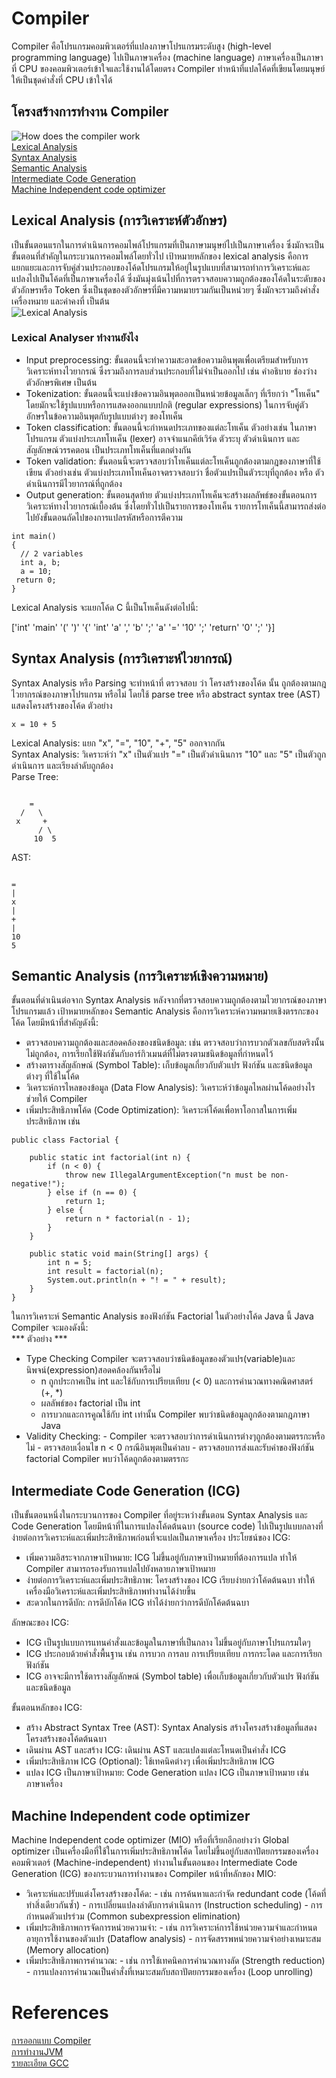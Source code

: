 # Compiler <br>
Compiler คือโปรแกรมคอมพิวเตอร์ที่แปลงภาษาโปรแกรมระดับสูง (high-level programming language) ไปเป็นภาษาเครื่อง (machine language) ภาษาเครื่องเป็นภาษาที่ CPU ของคอมพิวเตอร์เข้าใจและใช้งานได้โดยตรง Compiler ทำหน้าที่แปลโค้ดที่เขียนโดยมนุษย์ให้เป็นชุดคำสั่งที่ CPU เข้าใจได้
## โครงสร้างการทำงาน Compiler
![How does the compiler work](https://media.geeksforgeeks.org/wp-content/uploads/20200524115722/Capture3311.png)<br>
[Lexical Analysis](#Lexical-Analysis)<br>
[Syntax Analysis](#Syntax-Analysis)<br>
[Semantic Analysis](#Semantic-Analysis)<br>
[Intermediate Code Generation](#ICG)<br>
[Machine Independent code optimizer](#MIO)<br>


## Lexical Analysis (การวิเคราะห์ตัวอักษร)
<a name="Lexical-Analysis"></a>
เป็นขั้นตอนแรกในการดำเนินการคอมไพล์โปรแกรมที่เป็นภาษามนุษย์ไปเป็นภาษาเครื่อง ซึ่งมักจะเป็นขั้นตอนที่สำคัญในกระบวนการคอมไพล์โดยทั่วไป เป้าหมายหลักของ lexical analysis คือการแยกแยะและการจับคู่ส่วนประกอบของโค้ดโปรแกรมให้อยู่ในรูปแบบที่สามารถทำการวิเคราะห์และแปลงไปเป็นโค้ดที่เป็นภาษาเครื่องได้ ซึ่งมันมุ่งเน้นไปที่การตรวจสอบความถูกต้องของโค้ดในระดับของตัวอักษรหรือ Token ซึ่งเป็นชุดของตัวอักษรที่มีความหมายรวมกันเป็นหน่วยๆ ซึ่งมักจะรวมถึงคำสั่ง เครื่องหมาย และค่าคงที่ เป็นต้น <br>
![Lexical Analysis](https://binaryterms.com/wp-content/uploads/2021/11/Lexical-Analysis-in-Compiler.jpg)<br>
<a name="Lexical-Analyser"></a>
### Lexical Analyser ทำงานยังไง
* Input preprocessing:  ขั้นตอนนี้จะทำความสะอาดข้อความอินพุตเพื่อเตรียมสำหรับการวิเคราะห์ทางไวยากรณ์ ซึ่งรวมถึงการลบส่วนประกอบที่ไม่จำเป็นออกไป เช่น คำอธิบาย ช่องว่าง ตัวอักษรพิเศษ เป็นต้น<br>
* Tokenization: ขั้นตอนนี้จะแบ่งข้อความอินพุตออกเป็นหน่วยข้อมูลเล็กๆ ที่เรียกว่า "โทเค็น" โดยมักจะใช้รูปแบบหรือการแสดงออกแบบปกติ (regular expressions) ในการจับคู่ตัวอักษรในข้อความอินพุตกับรูปแบบต่างๆ ของโทเค็น
* Token classification: ขั้นตอนนี้จะกำหนดประเภทของแต่ละโทเค็น ตัวอย่างเช่น ในภาษาโปรแกรม ตัวแบ่งประเภทโทเค็น (lexer) อาจจำแนกคีย์เวิร์ด ตัวระบุ ตัวดำเนินการ และสัญลักษณ์วรรคตอน เป็นประเภทโทเค็นที่แตกต่างกัน
* Token validation: ขั้นตอนนี้จะตรวจสอบว่าโทเค็นแต่ละโทเค็นถูกต้องตามกฎของภาษาที่ใช้เขียน ตัวอย่างเช่น ตัวแบ่งประเภทโทเค็นอาจตรวจสอบว่า ชื่อตัวแปรเป็นตัวระบุที่ถูกต้อง หรือ ตัวดำเนินการมีไวยากรณ์ที่ถูกต้อง
* Output generation: ขั้นตอนสุดท้าย ตัวแบ่งประเภทโทเค็นจะสร้างผลลัพธ์ของขั้นตอนการวิเคราะห์ทางไวยากรณ์เบื้องต้น ซึ่งโดยทั่วไปเป็นรายการของโทเค็น รายการโทเค็นนี้สามารถส่งต่อไปยังขั้นตอนถัดไปของการแปลรหัสหรือการตีความ
```
int main()
{
  // 2 variables
  int a, b;
  a = 10;
 return 0;
}
```
Lexical Analysis จะแยกโค้ด C นี้เป็นโทเค็นดังต่อไปนี้:<br>

['int'  'main'  '('  ')'  '{'  'int'  'a' ','  'b'  ';'
 'a'  '='  '10'  ';' 'return'  '0'  ';'  '}]

<a name="Syntax-Analysis"></a>
## Syntax Analysis (การวิเคราะห์ไวยากรณ์)
Syntax Analysis หรือ Parsing จะทำหน้าที่ ตรวจสอบ ว่า โครงสร้างของโค้ด นั้น ถูกต้องตามกฎไวยากรณ์ของภาษาโปรแกรม หรือไม่ โดยใช้ parse tree หรือ abstract syntax tree (AST) แสดงโครงสร้างของโค้ด
ตัวอย่าง
```
x = 10 + 5

```
Lexical Analysis: แยก "x", "=", "10", "+", "5" ออกจากกัน<br>
Syntax Analysis: วิเคราะห์ว่า "x" เป็นตัวแปร "=" เป็นตัวดำเนินการ "10" และ "5" เป็นตัวถูกดำเนินการ และเรียงลำดับถูกต้อง<br>
Parse Tree:
```

    =
  /   \
 x     +
      / \
     10  5

```
AST:
```

=
|
x
|
+
|
10
5

```
<a name="Semantic-Analysis"></a>
## Semantic Analysis (การวิเคราะห์เชิงความหมาย)
ขั้นตอนที่ดำเนินต่อจาก Syntax Analysis หลังจากที่ตรวจสอบความถูกต้องตามไวยากรณ์ของภาษาโปรแกรมแล้ว เป้าหมายหลักของ Semantic Analysis คือการวิเคราะห์ความหมายเชิงตรรกะของโค้ด โดยมีหน้าที่สำคัญดังนี้:
* ตรวจสอบความถูกต้องและสอดคล้องของชนิดข้อมูล: เช่น ตรวจสอบว่าการบวกตัวเลขกับสตริงนั้นไม่ถูกต้อง, การเรียกใช้ฟังก์ชันกับอาร์กิวเมนต์ที่ไม่ตรงตามชนิดข้อมูลที่กำหนดไว้
* สร้างตารางสัญลักษณ์ (Symbol Table): เก็บข้อมูลเกี่ยวกับตัวแปร ฟังก์ชัน และชนิดข้อมูลต่างๆ ที่ใช้ในโค้ด
* วิเคราะห์การไหลของข้อมูล (Data Flow Analysis): วิเคราะห์ว่าข้อมูลไหลผ่านโค้ดอย่างไร ช่วยให้ Compiler
* เพิ่มประสิทธิภาพโค้ด (Code Optimization): วิเคราะห์โค้ดเพื่อหาโอกาสในการเพิ่มประสิทธิภาพ เช่น
```
public class Factorial {

    public static int factorial(int n) {
        if (n < 0) {
            throw new IllegalArgumentException("n must be non-negative!");
        } else if (n == 0) {
            return 1;
        } else {
            return n * factorial(n - 1);
        }
    }

    public static void main(String[] args) {
        int n = 5;
        int result = factorial(n);
        System.out.println(n + "! = " + result);
    }
}
```
ในการวิเคราะห์ Semantic Analysis ของฟังก์ชัน Factorial ในตัวอย่างโค้ด Java นี้ Java Compiler จะมองดังนี้:<br>
*** ตัวอย่าง ***
* Type Checking Compiler จะตรวจสอบว่าชนิดข้อมูลของตัวแปร(variable)และนิพจน์(expression)สอดคล้องกันหรือไม่
    - n ถูกประกาศเป็น int และใช้กับการเปรียบเทียบ (< 0) และการคำนวณทางคณิตศาสตร์ (+, *)
    - ผลลัพธ์ของ factorial เป็น int
    - การบวกและการคูณใช้กับ int เท่านั้น
  Compiler พบว่าชนิดข้อมูลถูกต้องตามกฎภาษา Java
* Validity Checking:
        - Compiler จะตรวจสอบว่าการดำเนินการต่างๆถูกต้องตามตรรกะหรือไม่
        - ตรวจสอบเงื่อนไข n < 0 กรณีอินพุตเป็นค่าลบ
        - ตรวจสอบการส่งและรับค่าของฟังก์ชัน factorial
  Compiler พบว่าโค้ดถูกต้องตามตรรกะ

<a name="ICG"></a>
## Intermediate Code Generation (ICG)
เป็นขั้นตอนหนึ่งในกระบวนการของ Compiler ที่อยู่ระหว่างขั้นตอน Syntax Analysis และ Code Generation โดยมีหน้าที่ในการแปลงโค้ดต้นฉบา (source code) ไปเป็นรูปแบบกลางที่ง่ายต่อการวิเคราะห์และเพิ่มประสิทธิภาพก่อนที่จะแปลเป็นภาษาเครื่อง
ประโยชน์ของ ICG:<br>
* เพิ่มความอิสระจากภาษาเป้าหมาย: ICG ไม่ขึ้นอยู่กับภาษาเป้าหมายที่ต้องการแปล ทำให้ Compiler สามารถรองรับการแปลไปยังหลายภาษาเป้าหมาย
* ง่ายต่อการวิเคราะห์และเพิ่มประสิทธิภาพ: โครงสร้างของ ICG เรียบง่ายกว่าโค้ดต้นฉบา ทำให้เครื่องมือวิเคราะห์และเพิ่มประสิทธิภาพทำงานได้ง่ายขึ้น
* สะดวกในการดีบัก: การดีบักโค้ด ICG ทำได้ง่ายกว่าการดีบักโค้ดต้นฉบา

ลักษณะของ ICG:<br>
* ICG เป็นรูปแบบการแทนคำสั่งและข้อมูลในภาษาที่เป็นกลาง ไม่ขึ้นอยู่กับภาษาโปรแกรมใดๆ
* ICG ประกอบด้วยคำสั่งพื้นฐาน เช่น การบวก การลบ การเปรียบเทียบ การกระโดด และการเรียกฟังก์ชัน
* ICG อาจจะมีการใช้ตารางสัญลักษณ์ (Symbol table) เพื่อเก็บข้อมูลเกี่ยวกับตัวแปร ฟังก์ชัน และชนิดข้อมูล

ขั้นตอนหลักของ ICG:<br>
* สร้าง Abstract Syntax Tree (AST): Syntax Analysis สร้างโครงสร้างข้อมูลที่แสดงโครงสร้างของโค้ดต้นฉบา
* เดินผ่าน AST และสร้าง ICG: เดินผ่าน AST และแปลงแต่ละโหนดเป็นคำสั่ง ICG
* เพิ่มประสิทธิภาพ ICG (Optional): ใช้เทคนิคต่างๆ เพื่อเพิ่มประสิทธิภาพ ICG
* แปลง ICG เป็นภาษาเป้าหมาย: Code Generation แปลง ICG เป็นภาษาเป้าหมาย เช่น ภาษาเครื่อง

<a name="MIO"></a>
## Machine Independent code optimizer
Machine Independent code optimizer (MIO) หรือที่เรียกอีกอย่างว่า Global optimizer เป็นเครื่องมือที่ใช้ในการเพิ่มประสิทธิภาพโค้ด โดยไม่ขึ้นอยู่กับสถาปัตยกรรมของเครื่องคอมพิวเตอร์ (Machine-independent) ทำงานในขั้นตอนของ Intermediate Code Generation (ICG) ของกระบวนการทำงานของ Compiler
หน้าที่หลักของ MIO:<br>
* วิเคราะห์และปรับแต่งโครงสร้างของโค้ด:
        - เช่น การค้นหาและกำจัด redundant code (โค้ดที่ทำสิ่งเดียวกันซ้ำ)
        - การเปลี่ยนแปลงลำดับการดำเนินการ (Instruction scheduling)
        - การกำหนดตัวแปรร่วม (Common subexpression elimination)
* เพิ่มประสิทธิภาพการจัดการหน่วยความจำ:
        - เช่น การวิเคราะห์การใช้หน่วยความจำและกำหนดอายุการใช้งานของตัวแปร (Dataflow analysis)
        - การจัดสรรพหน่วยความจำอย่างเหมาะสม (Memory allocation)
* เพิ่มประสิทธิภาพการคำนวณ:
        - เช่น การใช้เทคนิคการคำนวณทางลัด (Strength reduction)
        - การแปลงการคำนวณเป็นคำสั่งที่เหมาะสมกับสถาปัตยกรรมของเครื่อง (Loop unrolling)

# References
[การออกแบบ Compiler](https://www.geeksforgeeks.org/introduction-of-compiler-design/?ref=lbp)<br>
[การทำงานJVM](https://docs.oracle.com/en/java/java-components/index.html)<br>
[รายละเอียด GCC](https://gcc.gnu.org/)<br>
[]()<br>
[]()<br>
[]()<br>
